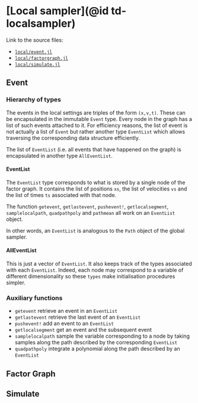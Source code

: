 # [Local sampler](@id td-localsampler)

Link to the source files:

* [`local/event.jl`](https://github.com/alan-turing-institute/PDMP.jl/blob/master/src/local/event.jl)
* [`local/factorgraph.jl`](https://github.com/alan-turing-institute/PDMP.jl/blob/master/src/local/factorgraph.jl)
* [`local/simulate.jl`](https://github.com/alan-turing-institute/PDMP.jl/blob/master/src/local/simulate.jl)

## Event

### Hierarchy of types

The events in the local settings are triples of the form `(x,v,t)`. These can be encapsulated in the immutable `Event` type.
Every node in the graph has a list of such events attached to it.
For efficiency reasons, the list of event is not actually a list of `Event` but rather another type `EventList` which allows traversing the corresponding data structure efficiently.

The list of `EventList` (i.e. all events that have happened on the graph) is encapsulated in another type `AllEventList`.


#### EventList

The `EventList` type corresponds to what is stored by a single node of the factor graph. It contains the list of positions `xs`, the list of velocities `vs` and the list of times `ts` associated with that node.

The function `getevent`, `getlastevent`, `pushevent!`, `getlocalsegment`, `samplelocalpath`, `quadpathpoly` and `pathmean` all work on an `EventList` object.

In other words, an `EventList` is analogous to the `Path` object of the global sampler.

#### AllEventList

This is just a vector of `EventList`. It also keeps track of the types associated with each `EventList`. Indeed, each node may correspond to a variable of different dimensionality so these `types` make initialisation procedures simpler.

### Auxiliary functions

* `getevent` retrieve an event in an `EventList`
* `getlastevent` retrieve the last event of an `EventList`
* `pushevent!` add an event to an `EventList`
* `getlocalsegment` get an event and the subsequent event
* `samplelocalpath` sample the variable corresponding to a node by taking samples along the path described by the corresponding `EventList`
* `quadpathpoly` integrate a polynomial along the path described by an `EventList`

## Factor Graph

## Simulate
